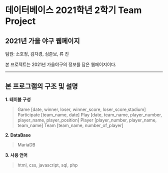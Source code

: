 # 데이터베이스 2021학년 2학기 Team Project   


## 2021년 가을 야구 웹페이지    


팀원: 소호정, 김자경, 심준보, 류 진      



본 프로젝트는 2021년 가을야구의 정보를 담은 웹페이지이다.        



------------




## 본 프로그램의 구조 및 설명  


**1. 테이블 구성**
> Game [date, winner, loser, winner_score, loser_score,stadium]
> Participate [team_name, date]
> Play [date, team_name, player_number, player_name, player_position]
> Player [player_number, player_name, team_name]
> Team [team_name, number_of_player]    


**2. DataBase**
> MariaDB    


**3. 사용 언어**
> html, css, javascript, sql, php
 
 

